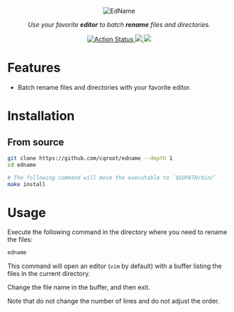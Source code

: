<div align="center">
  <p>
    <img src="https://placehold.co/500x150/3d4070/fff?font=montserrat&text=EdName" alt="EdName" />
  </p>

  <p><i>Use your favorite <b>editor</b> to batch <b>rename</b> files and directories.</i></p>

  <p>
    <a href="https://github.com/cqroot/edname/actions">
      <img src="https://github.com/cqroot/edname/workflows/test/badge.svg" alt="Action Status" />
    </a>
    <a href="https://github.com/cqroot/edname/blob/main/LICENSE">
      <img src="https://img.shields.io/github/license/cqroot/edname" />
    </a>
    <a href="https://github.com/cqroot/edname/issues">
      <img src="https://img.shields.io/github/issues/cqroot/edname" />
    </a>
  </p>
</div>

# Features

- Batch rename files and directories with your favorite editor.

# Installation

## From source

```bash
git clone https://github.com/cqroot/edname --depth 1
cd edname

# The following command will move the executable to `$GOPATH/bin/`
make install
```

# Usage

Execute the following command in the directory where you need to rename the files:

```bash
edname
```

This command will open an editor (`vim` by default) with a buffer listing the files in the current directory.

Change the file name in the buffer, and then exit.

Note that do not change the number of lines and do not adjust the order.
